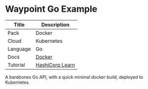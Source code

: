 # Waypoint Go Example

| Title    | Description                                                                              |
| -------- | ---------------------------------------------------------------------------------------- |
| Pack     | Docker                                                                                   |
| Cloud    | Kubernetes                                                                               |
| Language | Go                                                                                       |
| Docs     | [Docker](https://www.waypointproject.io/plugins/kubernetes)                              |
| Tutorial | [HashiCorp Learn](https://learn.hashicorp.com/tutorials/waypoint/get-started-kubernetes) |

A barebones Go API, with a quick minimal docker build, deployed to Kubernetes.
